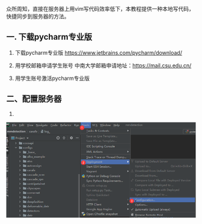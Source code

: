 
众所周知，直接在服务器上用vim写代码效率低下，本教程提供一种本地写代码，快捷同步到服务器的方法。


## 一. 下载pycharm专业版

1. 下载pycharm专业版
https://www.jetbrains.com/pycharm/download/

2. 用学校邮箱申请学生账号
中南大学邮箱申请地址：https://mail.csu.edu.cn/

3. 用学生账号激活pycharm专业版

## 二、配置服务器

1.
![步骤1](images/sftp/1.png)
